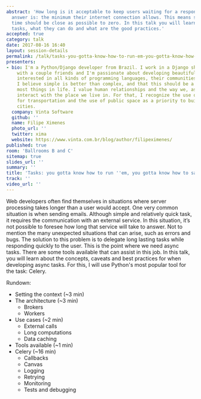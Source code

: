```yaml
---
abstract: 'How long is it acceptable to keep users waiting for a response? The ideal
  answer is: the minimum their internet connection allows. This means server process
  time should be close as possible to zero. In this talk you will learn what are async
  tasks, what they can do and what are the good practices.'
accepted: true
category: talk
date: 2017-08-16 16:40
layout: session-details
permalink: /talk/tasks-you-gotta-know-how-to-run-em-you-gotta-know-how-to-safe-em/
presenters:
- bio: I'm a Python/Django developer from Brazil. I work in a Django shop I started
    with a couple friends and I'm passionate about developing beautiful code. I'm
    interested in all kinds of programming languages, their communities and open source.
    I believe simple is better than complex, and that this should be a mantra for
    most things in life. I value human relationships and the way we, as a society,
    interact with the place we live in. For that, I recognize the use of bicycles
    for transportation and the use of public space as a priority to build healthy
    cities.
  company: Vinta Software
  github: ''
  name: Filipe Ximenes
  photo_url: ''
  twitter: xima
  website: https://www.vinta.com.br/blog/author/filipeximenes/
published: true
room: 'Ballrooms B and C'
sitemap: true
slides_url: ''
summary: ''
title: 'Tasks: you gotta know how to run ''em, you gotta know how to safe'' em'
track: ''
video_url: ''
---
```


Web developers often find themselves in situations where server processing takes longer than a user would accept. One very common situation is when sending emails. Although simple and relatively quick task, it requires the communication with an external service. In this situation, it’s not possible to foresee how long that service will take to answer. Not to mention the many unexpected situations that can arise, such as errors and bugs. The solution to this problem is to delegate long lasting tasks while responding quickly to the user. This is the point where we need async tasks. There are some tools available that can assist in this job. In this talk, you will learn about the concepts, caveats and best practices for when developing async tasks. For this, I will use Python's most popular tool for the task: Celery.

Rundown:

- Setting the context (~3 min)
- The architecture (~3 min)
	- Brokers
	- Workers
- Use cases (~2 min)
	- External calls
	- Long computations
	- Data caching
- Tools available (~1 min)
- Celery (~16 min)
	- Callbacks
	- Canvas
	- Logging
	- Retrying
	- Monitoring
	- Tests and debugging
